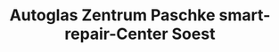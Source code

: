 ---
title: "Autoglas Zentrum Paschke smart-repair-Center Soest"
url: /soest/autoglas-zentrum-paschke-smart-repair-center-soest/
shop: Autowerkstatt
---